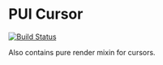 # PUI Cursor
[![Build Status](https://travis-ci.org/pivotal-cf/pui-cursor.svg)](https://travis-ci.org/pivotal-cf/pui-cursor)

Also contains pure render mixin for cursors.